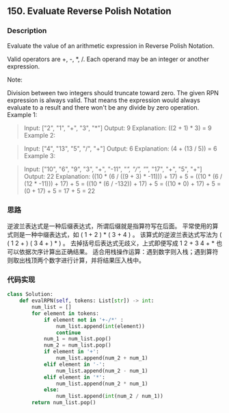 ## 150. Evaluate Reverse Polish Notation

### Description
Evaluate the value of an arithmetic expression in Reverse Polish Notation.

Valid operators are +, -, *, /. Each operand may be an integer or another expression.

Note:

Division between two integers should truncate toward zero.
The given RPN expression is always valid. That means the expression would always evaluate to a result and there won't be any divide by zero operation.
Example 1:

>Input: ["2", "1", "+", "3", "*"]
>Output: 9
>Explanation: ((2 + 1) * 3) = 9
>Example 2:

>Input: ["4", "13", "5", "/", "+"]
>Output: 6
>Explanation: (4 + (13 / 5)) = 6
>Example 3:

>Input: ["10", "6", "9", "3", "+", "-11", "*", "/", "*", "17", "+", "5", "+"]
>Output: 22
>Explanation: 
>  ((10 * (6 / ((9 + 3) * -11))) + 17) + 5
>= ((10 * (6 / (12 * -11))) + 17) + 5
>= ((10 * (6 / -132)) + 17) + 5
>= ((10 * 0) + 17) + 5
>= (0 + 17) + 5
>= 17 + 5
>= 22

### 思路
逆波兰表达式是一种后缀表达式，所谓后缀就是指算符写在后面。
平常使用的算式则是一种中缀表达式，如 ( 1 + 2 ) * ( 3 + 4 ) 。
该算式的逆波兰表达式写法为 ( ( 1 2 + ) ( 3 4 + ) * ) 。
去掉括号后表达式无歧义，上式即便写成 1 2 + 3 4 + * 也可以依据次序计算出正确结果。
适合用栈操作运算：遇到数字则入栈；遇到算符则取出栈顶两个数字进行计算，并将结果压入栈中。


### 代码实现
```python
class Solution:
    def evalRPN(self, tokens: List[str]) -> int:
        num_list = []
        for element in tokens:
            if element not in '+-/*' :
                num_list.append(int(element))
                continue
            num_1 = num_list.pop()
            num_2 = num_list.pop()
            if element in '+':
                num_list.append(num_2 + num_1)
            elif element in '-':
                num_list.append(num_2 - num_1)
            elif element in '*':
                num_list.append(num_2 * num_1)
            else:
                num_list.append(int(num_2 / num_1))
        return num_list.pop()

```
